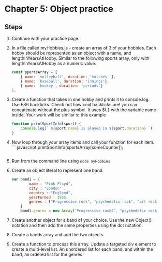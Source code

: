 # Chapter 5: Object practice

## Steps
 

1. Continue with your practice page. 

1. In a file called myHobbies.js - create an array of 3 of your hobbies. Each hobby should be represented as an object with a name, and lengthInYearsAtHobby. Similar to the following sports array, only with lengthInYearsAtHobby as a numeric value.

    ``` javascript
    const sportsArray = [
        { name: 'volleyball', duration: 'matches' },
        { name: 'baseball', duration: 'innings'},
        { name: 'hockey', duration: 'periods'}
    ];
    ```            

1. Create a function that takes in one hobby and prints it to console.log. Use ES6 backticks. Check out how cool backticks are!  you can concatenate without the plus symbol.  It uses ${ }  with the variable name inside.
Your work will be similar to this example
    ``` javascript
    function printSportInfo(sport) {
        console.log(` ${sport.name} is played in ${sport.duration} `)
    }
    ```

1. Now loop through your array items and call your function for each item.     ``` javascript
        printSportInfo(sportsArray[someCounter]);
    ```

1. Run from the command line using `node myHobbies`

1. Create an object literal to represent one band:
    ```javascript
    var band1 = {
            name : "Pink Floyd",
            city : "London" ,
            country : "England",
            yearFormed : 1965,
            genres : ["Progressive rock", "psychedelic rock", "art rock"]
        }
        band1.genres = new Array("Progressive rock2", "psychedelic rock2", "art rock2");
    ```

1. Create another object for a band of your choice. Use the new Object() notation and then add the same properties using the dot notation.

1. Create a bands array and add the two objects.

1. Create a function to process this array. Update a targeted div element to create a multi-level list.  An unordered list for each band, and within the band, an ordered list for the genres.
